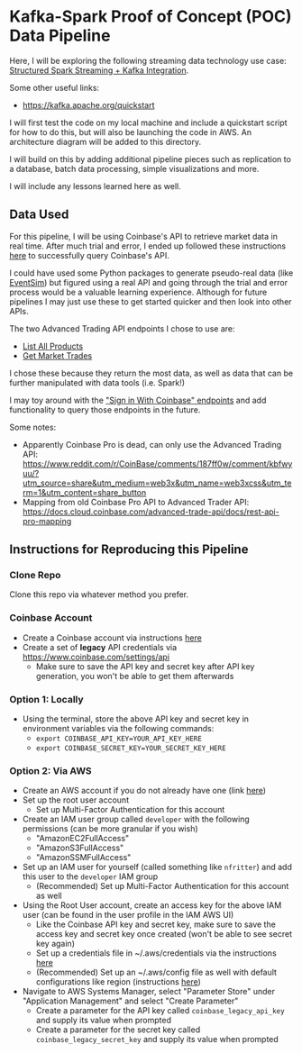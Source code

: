 # Kafka-Spark Proof of Concept (POC) Data Pipeline

Here, I will be exploring the following streaming data technology use case: [Structured Spark Streaming + Kafka Integration](https://spark.apache.org/docs/latest/structured-streaming-kafka-integration.html).

Some other useful links:
- https://kafka.apache.org/quickstart

I will first test the code on my local machine and include a quickstart script for how to do this, but will also be launching the code in AWS. An architecture diagram will be added to this directory.

I will build on this by adding additional pipeline pieces such as replication to a database, batch data processing, simple visualizations and more.

I will include any lessons learned here as well.

## Data Used

For this pipeline, I will be using Coinbase's API to retrieve market data in real time. After much trial and error, I ended up followed these instructions [here](https://docs.cloud.coinbase.com/advanced-trade-api/docs/auth#legacy-api-keys) to successfully query Coinbase's API.

I could have used some Python packages to generate pseudo-real data (like [EventSim](https://github.com/viirya/eventsim)) but figured using a real API and going through the trial and error process would be a valuable learning experience. Although for future pipelines I may just use these to get started quicker and then look into other APIs.

The two Advanced Trading API endpoints I chose to use are:
- [List All Products](https://docs.cloud.coinbase.com/advanced-trade-api/reference/retailbrokerageapi_getproducts)
- [Get Market Trades](https://docs.cloud.coinbase.com/advanced-trade-api/reference/retailbrokerageapi_getmarkettrades)

I chose these because they return the most data, as well as data that can be further manipulated with data tools (i.e. Spark!)

I may toy around with the ["Sign in With Coinbase" endpoints](https://docs.cloud.coinbase.com/sign-in-with-coinbase/docs/welcome) and add functionality to query those endpoints in the future.

Some notes:
- Apparently Coinbase Pro is dead, can only use the Advanced Trading API: https://www.reddit.com/r/CoinBase/comments/187ff0w/comment/kbfwyuu/?utm_source=share&utm_medium=web3x&utm_name=web3xcss&utm_term=1&utm_content=share_button
- Mapping from old Coinbase Pro API to Advanced Trader API: https://docs.cloud.coinbase.com/advanced-trade-api/docs/rest-api-pro-mapping

## Instructions for Reproducing this Pipeline

### Clone Repo

Clone this repo via whatever method you prefer.

### Coinbase Account
- Create a Coinbase account via instructions [here](https://help.coinbase.com/en-au/coinbase/getting-started/getting-started-with-coinbase/create-a-coinbase-account)
- Create a set of **legacy** API credentials via https://www.coinbase.com/settings/api
    - Make sure to save the API key and secret key after API key generation, you won't be able to get them afterwards

### Option 1: Locally
- Using the terminal, store the above API key and secret key in environment variables via the following commands:
    - `export COINBASE_API_KEY=YOUR_API_KEY_HERE`
    - `export COINBASE_SECRET_KEY=YOUR_SECRET_KEY_HERE`

### Option 2: Via AWS
- Create an AWS account if you do not already have one (link [here](https://aws.amazon.com/free/?gclid=Cj0KCQiAzoeuBhDqARIsAMdH14EdcNuB2NOS3QOkWZEBqCkzLxFUl20vP_0uqFXRj_jJufvtpAhS8tUaAmmuEALw_wcB&trk=78b916d7-7c94-4cab-98d9-0ce5e648dd5f&sc_channel=ps&ef_id=Cj0KCQiAzoeuBhDqARIsAMdH14EdcNuB2NOS3QOkWZEBqCkzLxFUl20vP_0uqFXRj_jJufvtpAhS8tUaAmmuEALw_wcB:G:s&s_kwcid=AL!4422!3!432339156162!e!!g!!aws%20sign%20up!9572385111!102212379327&all-free-tier.sort-by=item.additionalFields.SortRank&all-free-tier.sort-order=asc&awsf.Free%20Tier%20Types=*all&awsf.Free%20Tier%20Categories=*all))
- Set up the root user account
    - Set up Multi-Factor Authentication for this account
- Create an IAM user group called `developer` with the following permissions (can be more granular if you wish)
    - "AmazonEC2FullAccess"
    - "AmazonS3FullAccess"
    - "AmazonSSMFullAccess"
- Set up an IAM user for yourself (called something like `nfritter`) and add this user to the `developer` IAM group
    - (Recommended) Set up Multi-Factor Authentication for this account as well
- Using the Root User account, create an access key for the above IAM user (can be found in the user profile in the IAM AWS UI)
    - Like the Coinbase API key and secret key, make sure to save the access key and secret key once created (won't be able to see secret key again)
    - Set up a credentials file in ~/.aws/credentials via the instructions [here](https://boto3.amazonaws.com/v1/documentation/api/latest/guide/credentials.html#shared-credentials-file)
    - (Recommended) Set up an ~/.aws/config file as well with default configurations like region (instructions [here](https://boto3.amazonaws.com/v1/documentation/api/latest/guide/credentials.html#aws-config-file))
- Navigate to AWS Systems Manager, select "Parameter Store" under "Application Management" and select "Create Parameter"
    - Create a parameter for the API key called `coinbase_legacy_api_key` and supply its value when prompted
    - Create a parameter for the secret key called `coinbase_legacy_secret_key` and supply its value when prompted